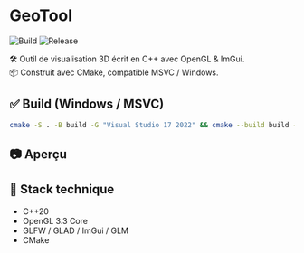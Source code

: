 # GeoTool
![Build](https://img.shields.io/badge/build-passing-brightgreen)
![Release](https://img.shields.io/github/v/release/romaricbeltran/GeoTool?style=flat-square)

🛠️ Outil de visualisation 3D écrit en C++ avec OpenGL & ImGui.  
📦 Construit avec CMake, compatible MSVC / Windows.

## ✅ Build (Windows / MSVC)

```bash
cmake -S . -B build -G "Visual Studio 17 2022" && cmake --build build --config Release
```

## 📷 Aperçu

## 🔧 Stack technique
- C++20
- OpenGL 3.3 Core
- GLFW / GLAD / ImGui / GLM
- CMake
